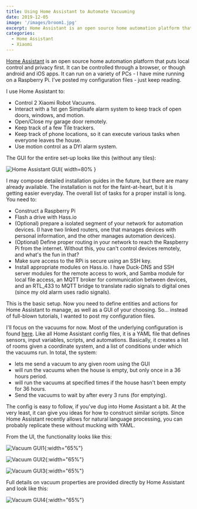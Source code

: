 ```yaml
---
title: Using Home Assistant to Automate Vacuuming
date: 2019-12-05 
image: '/images/broom1.jpg'
excerpt: Home Assistant is an open source home automation platform that puts local control and privacy first. It can be controlled through a browser or though android and iOS apps. I have mine running on a Raspberry Pi.  I use Home Assistant to...
categories:
  - Home Assistant
  - Xiaomi
---
```


[Home Assistant](https://www.home-assistant.io/) is an open source home automation platform that puts local control and privacy first. It can be controlled through a browser, or though android and iOS apps. It can run on a variety of PCs - I have mine running on a Raspberry Pi. I've posted my configuration files - just keep reading.

 I use Home Assistant to:

+ Control 2 Xiaomi Robot Vacuums.
+ Interact with a 1st gen Simplisafe alarm system to keep track of open doors, windows, and motion.
+ Open/Close my garage door remotely.
+ Keep track of a few Tile trackers.
+ Keep track of phone locations, so it can execute various tasks when everyone leaves the house.
+ Use motion control as a DYI alarm system.

The GUI for the entire set-up looks like this (without any tiles):

![Home Assistant GUI](/images/vacuum0.jpg){ width=80% }

I may compose detailed installation guides in the future, but there are many already available. The installation is not for the faint-at-heart, but it is getting easier everyday. The overall list of tasks for a proper install is long. You need to:

+ Construct a Raspberry Pi
+ Flash a drive with Hass.io
+ (Optional) prepare a isolated segment of your network for automation devices. (I have two linked routers, one that manages devices with personal information, and the other manages automation devices).
+ (Optional) Define proper routing in your network to reach the Raspberry Pi from the internet. Without this, you can't control devices remotely, and what's the fun in that?
+ Make sure access to the RPi is secure using an SSH key.
+ Install appropriate modules on Hass.io. I have Duck-DNS and SSH server modules for the remote access to work, and Samba module for local file access, an MQTT broker for communication between devices, and an RTL_433 to MQTT bridge to translate radio signals to digital ones (since my old alarm uses radio signals).

This is the basic setup. Now you need to define entities and actions for Home Assistant to manage, as well as a GUI of your choosing. So... instead of full-blown tutorials, I wanted to post my configuration files.

I'll focus on the vacuums for now. Most of the underlying configuration is found [here](https://github.com/ZBiener/HomeAssistant-Config/blob/master/packages/vacuum.yaml). Like all Home Assistant config files, it is a YAML file that defines sensors, input variables, scripts, and automations. Basically, it creates a list of rooms given a coordinate system, and a list of conditions under which the vacuums run. In total, the system:

+ lets me send a vacuum to any given room using the GUI
+ will run the vacuums when the house is empty, but only once in a 36 hours period.
+ will run the vacuums at specified times if the house hasn't been empty for 36 hours.
+ Send the vacuums to wait by after every 3 runs (for emptying).

The config is easy to follow, if you've dug into Home Assistant a bit. At the very least, it can give you ideas for how to construct similar scripts. Since Home Assistant recently allows for natural language processing, you can probably replicate these without mucking with YAML.

From the UI, the functionality looks like this:

![Vacuum GUI1](/images/vacuum1.jpg){:width="65%"}

![Vacuum GUI2](/images/vacuum2.jpg){:width="65%"}

![Vacuum GUI3](/images/vacuum3.jpg){:width="65%"}

Full details on vacuum properties are provided directly by Home Assistant and look like this:

![Vacuum GUI4](/images/vacuum4.jpg){:width="65%"}





